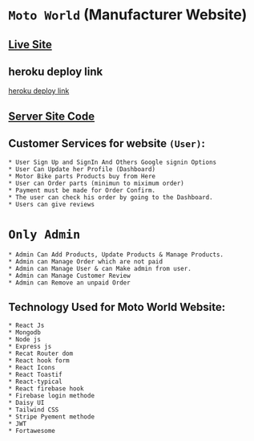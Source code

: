 # `Moto World` (Manufacturer Website)

## [Live Site](https://moto-world-a9ab6.web.app/)

## heroku deploy link
 [heroku deploy link](https://blooming-beyond-08690.herokuapp.com)

## [Server Site Code](https://github.com/programming-hero-web-course1/manufacturer-website-server-side-safayet003-admin)

## Customer Services for website `(User)`:
    * User Sign Up and SignIn And Others Google signin Options 
    * User Can Update her Profile (Dashboard)
    * Motor Bike parts Products buy from Here
    * User can Order parts (minimun to miximum order)
    * Payment must be made for Order Confirm.
    * The user can check his order by going to the Dashboard. 
    * Users can give reviews
   # `Only Admin` 
    * Admin Can Add Products, Update Products & Manage Products.
    * Admin can Manage Order which are not paid
    * Admin can Manage User & can Make admin from user.
    * Admin can Manage Customer Review
    * Admin can Remove an unpaid Order

## Technology Used for Moto World Website:
    * React Js
    * Mongodb
    * Node js 
    * Express js
    * Recat Router dom
    * React hook form
    * React Icons
    * React Toastif
    * React-typical
    * React firebase hook
    * Firebase login methode
    * Daisy UI
    * Tailwind CSS
    * Stripe Pyement methode
    * JWT
    * Fortawesome
